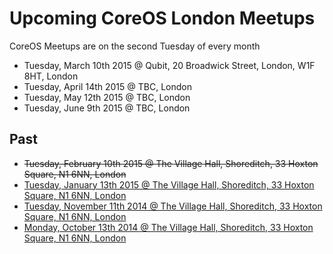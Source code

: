 # Upcoming CoreOS London Meetups

CoreOS Meetups are on the second Tuesday of every month

* Tuesday, March 10th 2015 @ Qubit, 20 Broadwick Street, London, W1F 8HT, London
* Tuesday, April 14th 2015 @ TBC, London
* Tuesday, May 12th 2015 @ TBC, London
* Tuesday, June 9th 2015 @ TBC, London
  
## Past

* ~~Tuesday, February 10th 2015 @ The Village Hall, Shoreditch, 33 Hoxton Square, N1 6NN, London~~
* [Tuesday, January 13th 2015 @ The Village Hall, Shoreditch, 33 Hoxton Square, N1 6NN, London](http://www.meetup.com/CoreOS-London/events/210724042/)
* [Tuesday, November 11th 2014 @ The Village Hall, Shoreditch, 33 Hoxton Square, N1 6NN, London](http://www.meetup.com/CoreOS-London/events/210723572/)
* [Monday, October 13th 2014 @ The Village Hall, Shoreditch, 33 Hoxton Square, N1 6NN, London](http://www.meetup.com/CoreOS-London/events/206814132/)
